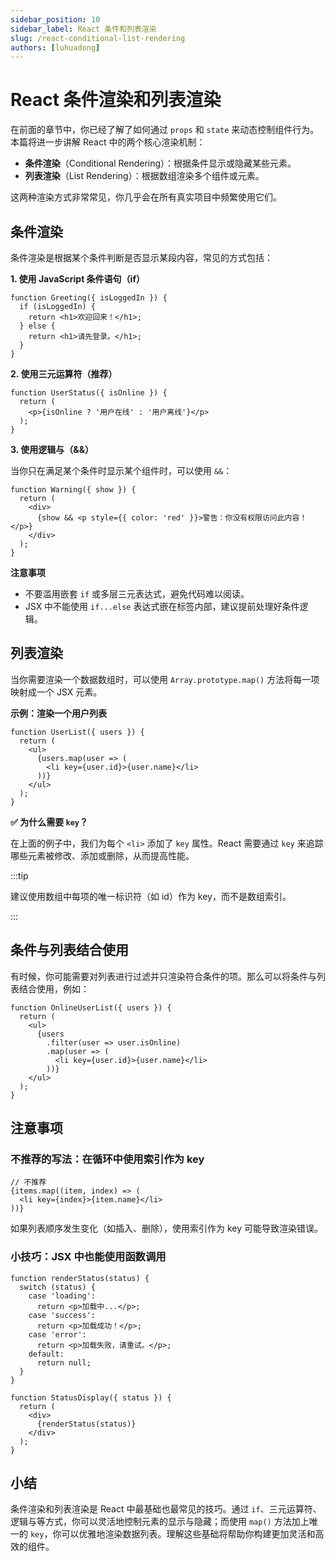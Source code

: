 ```yaml
---
sidebar_position: 10
sidebar_label: React 条件和列表渲染
slug: /react-conditional-list-rendering
authors: [luhuadong]
---
```


# React 条件渲染和列表渲染

在前面的章节中，你已经了解了如何通过 `props` 和 `state` 来动态控制组件行为。本篇将进一步讲解 React 中的两个核心渲染机制：

- **条件渲染**（Conditional Rendering）：根据条件显示或隐藏某些元素。
- **列表渲染**（List Rendering）：根据数组渲染多个组件或元素。

这两种渲染方式非常常见，你几乎会在所有真实项目中频繁使用它们。



## 条件渲染

条件渲染是根据某个条件判断是否显示某段内容，常见的方式包括：

**1. 使用 JavaScript 条件语句（if）**

```tsx showLineNumbers
function Greeting({ isLoggedIn }) {
  if (isLoggedIn) {
    return <h1>欢迎回来！</h1>;
  } else {
    return <h1>请先登录。</h1>;
  }
}
```

**2. 使用三元运算符（推荐）**

```tsx showLineNumbers
function UserStatus({ isOnline }) {
  return (
    <p>{isOnline ? '用户在线' : '用户离线'}</p>
  );
}
```

**3. 使用逻辑与（&&）**

当你只在满足某个条件时显示某个组件时，可以使用 `&&`：

```tsx showLineNumbers
function Warning({ show }) {
  return (
    <div>
      {show && <p style={{ color: 'red' }}>警告：你没有权限访问此内容！</p>}
    </div>
  );
}
```

**注意事项**

- 不要滥用嵌套 `if` 或多层三元表达式，避免代码难以阅读。
- JSX 中不能使用 `if...else` 表达式嵌在标签内部，建议提前处理好条件逻辑。



## 列表渲染

当你需要渲染一个数据数组时，可以使用 `Array.prototype.map()` 方法将每一项映射成一个 JSX 元素。

**示例：渲染一个用户列表**

```tsx showLineNumbers
function UserList({ users }) {
  return (
    <ul>
      {users.map(user => (
        <li key={user.id}>{user.name}</li>
      ))}
    </ul>
  );
}
```

**✅ 为什么需要 `key`？**

在上面的例子中，我们为每个 `<li>` 添加了 `key` 属性。React 需要通过 `key` 来追踪哪些元素被修改、添加或删除，从而提高性能。

:::tip

建议使用数组中每项的唯一标识符（如 id）作为 key，而不是数组索引。

:::



## 条件与列表结合使用

有时候，你可能需要对列表进行过滤并只渲染符合条件的项。那么可以将条件与列表结合使用，例如：

```tsx showLineNumbers
function OnlineUserList({ users }) {
  return (
    <ul>
      {users
        .filter(user => user.isOnline)
        .map(user => (
          <li key={user.id}>{user.name}</li>
        ))}
    </ul>
  );
}
```



## 注意事项

### 不推荐的写法：在循环中使用索引作为 key

```tsx showLineNumbers
// 不推荐
{items.map((item, index) => (
  <li key={index}>{item.name}</li>
))}
```

如果列表顺序发生变化（如插入、删除），使用索引作为 key 可能导致渲染错误。



### 小技巧：JSX 中也能使用函数调用

```tsx showLineNumbers
function renderStatus(status) {
  switch (status) {
    case 'loading':
      return <p>加载中...</p>;
    case 'success':
      return <p>加载成功！</p>;
    case 'error':
      return <p>加载失败，请重试。</p>;
    default:
      return null;
  }
}

function StatusDisplay({ status }) {
  return (
    <div>
      {renderStatus(status)}
    </div>
  );
}
```



## 小结

条件渲染和列表渲染是 React 中最基础也最常见的技巧。通过 `if`、三元运算符、逻辑与等方式，你可以灵活地控制元素的显示与隐藏；而使用 `map()` 方法加上唯一的 `key`，你可以优雅地渲染数据列表。理解这些基础将帮助你构建更加灵活和高效的组件。
